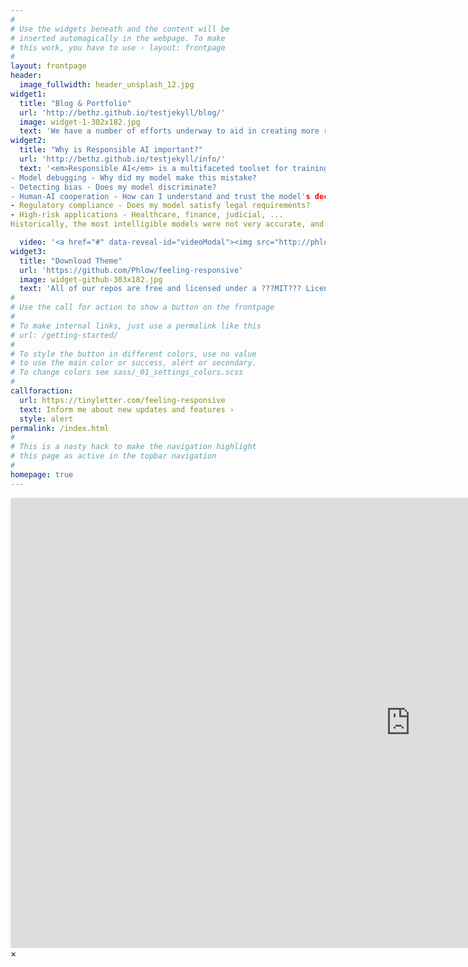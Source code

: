 ```yaml
---
#
# Use the widgets beneath and the content will be
# inserted automagically in the webpage. To make
# this work, you have to use › layout: frontpage
#
layout: frontpage
header:
  image_fullwidth: header_unsplash_12.jpg
widget1:
  title: "Blog & Portfolio"
  url: 'http://bethz.github.io/testjekyll/blog/'
  image: widget-1-302x182.jpg
  text: 'We have a number of efforts underway to aid in creating more responsible AI. Check out (how to improve fairness)[https://github.com/microsoft/fairlearn], (interpretability)[https://github.com/microsoft/interpret] and privacy (soon)'
widget2:
  title: "Why is Responsible AI important?"
  url: 'http://bethz.github.io/testjekyll/info/'
  text: '<em>Responsible AI</em> is a multifaceted toolset for training models so that their predictions can be interpreted or explaining blackbox systems. 
- Model debugging - Why did my model make this mistake?
- Detecting bias - Does my model discriminate?
- Human-AI cooperation - How can I understand and trust the model's decisions?
- Regulatory compliance - Does my model satisfy legal requirements?
- High-risk applications - Healthcare, finance, judicial, ...
Historically, the most intelligible models were not very accurate, and the most accurate models were not intelligible. Microsoft Research has developed an algorithm called the Explainable Boosting Machine (EBM)* which has both high accuracy and intelligibility. EBM uses modern machine learning techniques like bagging and boosting to breathe new life into traditional GAMs (Generalized Additive Models). This makes them as accurate as random forests and gradient boosted trees, and also enhances their intelligibility and editability.

  video: '<a href="#" data-reveal-id="videoModal"><img src="http://phlow.github.io/testjekyll/images/start-video-feeling-responsive-302x182.jpg" width="302" height="182" alt=""/></a>'
widget3:
  title: "Download Theme"
  url: 'https://github.com/Phlow/feeling-responsive'
  image: widget-github-303x182.jpg
  text: 'All of our repos are free and licensed under a ???MIT??? License. Make it your own and start building. '
#
# Use the call for action to show a button on the frontpage
#
# To make internal links, just use a permalink like this
# url: /getting-started/
#
# To style the button in different colors, use no value
# to use the main color or success, alert or secondary.
# To change colors see sass/_01_settings_colors.scss
#
callforaction:
  url: https://tinyletter.com/feeling-responsive
  text: Inform me about new updates and features ›
  style: alert
permalink: /index.html
#
# This is a nasty hack to make the navigation highlight
# this page as active in the topbar navigation
#
homepage: true
---
```


<div id="videoModal" class="reveal-modal large" data-reveal="">
  <div class="flex-video widescreen vimeo" style="display: block;">
    <iframe width="1280" height="720" src="https://www.youtube.com/embed/3b5zCFSmVvU" frameborder="0" allowfullscreen></iframe>
  </div>
  <a class="close-reveal-modal">&#215;</a>
</div>
